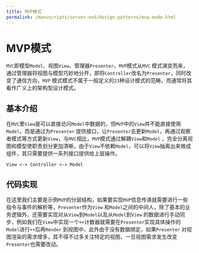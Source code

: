 ```yaml
---
title: MVP模式
permalink: /manuscripts/server-end/design-patterns/mvp-mode.html
---
```


# MVP模式

`MVC`即模型`Model`、视图`View`、管理器`Presenter`，`MVP`模式从`MVC`
模式演变而来，通过管理器将视图与模型巧妙地分开，即将`Controller`改名为`Presenter`，同时改变了通信方向，`MVP`
模式模式不属于一般定义的`23`种设计模式的范畴，而通常将其看作广义上的架构型设计模式。

## 基本介绍

在`MVC`里`View`是可以直接访问`Model`中数据的，但`MVP`中的`View`并不能直接使用`Model`，而是通过为`Presenter`
提供接口，让`Presenter`去更新`Model`，再通过观察者模式等方式更新`View`，与`MVC`相比，`MVP`模式通过解耦`View`和`Model`
，完全分离视图和模型使职责划分更加清晰，由于`View`不依赖`Model`，可以将`View`抽离出来做成组件，其只需要提供一系列接口提供给上层操作。

```text
View <-> Controller <-> Model
```

## 代码实现

在这里我们主要是示例`MVP`的分层结构，如果要实现`MVP`信息传递就需要进行一些指令与事件的解析等，`Presenter`作为`View`
和`Model`之间的中间人，除了基本的业务逻辑外，还需要实现对从`View`到`Model`以及从`Model`到`View`
的数据进行手动同步，例如我们在`View`中实现一个`++`计数器就需要在`Presenter`实现具体操作的`Model`进行`++`后再`Render`
到视图中，此外由于没有数据绑定，如果`Presenter`
对视图渲染的需求增多，其不得不过多关注特定的视图，一旦视图需求发生改变`Presenter`也需要改动。
